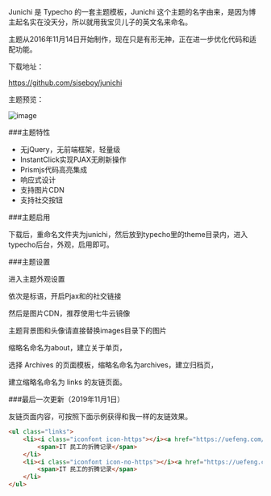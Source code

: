 Junichi 是 Typecho 的一套主题模板，Junichi 这个主题的名字由来，是因为博主起名实在没天分，所以就用我宝贝儿子的英文名来命名。

主题从2016年11月14日开始制作，现在只是有形无神，正在进一步优化代码和适配功能。

下载地址：

https://github.com/siseboy/junichi

主题预览：

![image](https://uefeng.com/usr/uploads/2016/11/2121536658.png)

###主题特性

 - 无jQuery，无前端框架，轻量级
 - InstantClick实现PJAX无刷新操作
 - Prismjs代码高亮集成
 - 响应式设计
 - 支持图片CDN
 - 支持社交按钮

###主题启用

下载后，重命名文件夹为junichi，然后放到typecho里的theme目录内，进入typecho后台，外观，启用即可。

###主题设置

进入主题外观设置

依次是标语，开启Pjax和的社交链接

然后是图片CDN，推荐使用七牛云镜像

主题背景图和头像请直接替换images目录下的图片

缩略名命名为about，建立关于单页，

选择 Archives 的页面模板，缩略名命名为archives，建立归档页，

建立缩略名命名为 links 的友链页面。

###最后一次更新（2019年11月1日）

友链页面内容，可按照下面示例获得和我一样的友链效果。 

```html
<ul class="links">
	<li><i class="iconfont icon-https"></i><a href="https://uefeng.com/" target="_blank">有意</a>
	    <span>IT 民工的折腾记录</span>
	</li>
	<li><i class="iconfont icon-no-https"></i><a href="https://uefeng.com/" target="_blank">有意</a>
	    <span>IT 民工的折腾记录</span>
	</li>
</ul>
```

